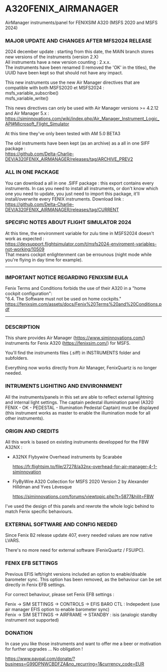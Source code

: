 # A320FENIX_AIRMANAGER
AirManager instruments/panel for FENIXSIM A320 (MSFS 2020 and MSFS 2024)

### MAJOR UPDATE AND CHANGES AFTER MFS2024 RELEASE
2024 december update : starting from this date, the MAIN branch stores new versions of the instruments (version 2.X)  
All instruments have a new version counting : 2.x.x.  
The instruments have been renamed (I removed the 'OK' in the titles), the UUID have been kept so that should not have any impact.  

This new instruments use the new Air Manager directives that are compatible with both MSFS2020 et MSFS2024 :  
	msfs_variable_subscribe()  
	msfs_variable_write()  
	
This news directives can only be used with Air Manager versions  >= 4.2.12 and Air Manager 5.x :  
https://siminnovations.com/wiki/index.php/Air_Manager_Instrument_Logic_API#Microsoft_Flight_Simulator

At this time they've only been tested with AM 5.0 BETA3

The old instruments have been kept (as an archive) as a all in one SIFF package :  
https://github.com/Delta-Charlie-DEV/A320FENIX_AIRMANAGER/releases/tag/ARCHIVE_PREV2

### ALL IN ONE PACKAGE
You can download a all in one .SIFF package : this export contains every instruments.
In cas you need to install all instruments, or don't know which one you need to update, you just need to import
this package, it'll install/overwrite every FENIX instruments.
Download link :  
https://github.com/Delta-Charlie-DEV/A320FENIX_AIRMANAGER/releases/tag/CURRENT

### SPECIFIC NOTES ABOUT FLIGHT SIMULATOR 2024
At this time, the environment variable for zulu time in MSFS2024 doesn't work as expected :  
https://devsupport.flightsimulator.com/t/msfs2024-enviroment-variables-not-working/10509  
That means cockpit enlightenment can be errounous (night mode while you're flying in day time for example).


****************************************************************
### IMPORTANT NOTICE REGARDING FENIXSIM EULA

Fenix Terms and Conditions forbids the use of their A320 in a "home cockpit configuration":  
"6.4. The Software must not be used on home cockpits."  
https://fenixsim.com/assets/docs/Fenix%20Terms%20and%20Conditions.pdf

****************************************************************

### DESCRIPTION

This share provides Air Manager (https://www.siminnovations.com/) instruments for Fenix A320 (https://fenixsim.com/) for MSFS.

You'll find the instruments files (.siff) in INSTRUMENTS folder and subfolders.

Everything now works directly from Air Manager, FenixQuartz is no longer needed.

### INTRUMENTS LIGHITING AND ENVIRONNMENT

All the instruments/panels in this set are able to reflect external lightning and internal light settings. The captain pedestal illumination panel (A320 FENIX - OK - PEDESTAL - Illumination Pedestal Captain) must be displayed (this instrument works as master to enable the illumination mode for all other instruments).

### ORIGIN AND CREDITS

All this work is based on existing instruments developped for the FBW A32NX :
- A32NX Flybywire Overhead instruments by Scarabée 

    https://fr.flightsim.to/file/27278/a32nx-overhead-for-air-manager-4-1-siminnovation
- FlyByWire A320 Collection for MSFS 2020 Version 2 by Alexander Hilldman and Yves Lévesque

    https://siminnovations.com/forums/viewtopic.php?t=5877&hilit=FBW
    
I've used the design of this panels and rewrote the whole logic behind to match Fenix specific behaviours.

### EXTERNAL SOFTWARE AND CONFIG NEEDED

Since Fenix B2 release update 407, every needed values are now native LVARS.

There's no more need for external software (FenixQuartz / FSUIPC).


### FENIX EFB SETTINGS

Previous EFIS left/right versions included an option to enable/disable barometer sync. This option has been removed, as the behaviour can be set directly in Fenix EFB settings.

For correct behaviour, please set Fenix EFB settings  : 

Fenix -> SIM SETTINGS -> CONTROLS -> EFIS BARO CTL : Indepedent (use air manager EFIS option to enable barometer sync)  
Fenix -> SIM SETTINGS -> AIRFRAME -> STANDBY : isis (analogic standby instrument not supported)

### DONATION

In case you like those instruments and want to offer me a beer or motivation for further upgrades ... No obligation !

https://www.paypal.com/donate/?business=G99DPNWCBDFZA&no_recurring=1&currency_code=EUR
